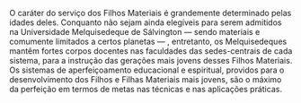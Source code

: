 ﻿O caráter do serviço dos Filhos Materiais é grandemente determinado pelas idades deles. Conquanto não sejam ainda elegíveis para serem admitidos na Universidade Melquisedeque de Sálvington — sendo materiais e comumente limitados a certos planetas — , entretanto, os Melquisedeques mantêm fortes corpos docentes nas faculdades das sedes-centrais de cada sistema, para a instrução das gerações mais jovens desses Filhos Materiais. Os sistemas de aperfeiçoamento educacional e espiritual, providos para o desenvolvimento dos Filhos e Filhas Materiais mais jovens, são o máximo da perfeição em termos de metas nas técnicas e nas aplicações práticas.